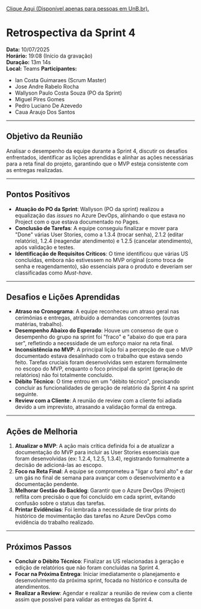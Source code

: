 [Clique Aqui (Disponível apenas para pessoas em UnB.br).](https://unbbr.sharepoint.com/:v:/s/MeuCapilar-Requisitos/EQG-uq2gCI1Amt6_eoolNswBOPsh9WZd1Z_zYYV7HvOoTQ?e=6lQJBf&nav=eyJyZWZlcnJhbEluZm8iOnsicmVmZXJyYWxBcHAiOiJTdHJlYW1XZWJBcHAiLCJyZWZlcnJhbFZpZXciOiJTaGFyZURpYWxvZy1MaW5rIiwicmVmZXJyYWxBcHBQbGF0Zm9ybSI6IldlYiIsInJlZmVycmFsTW9kZSI6InZpZXcifX0%3D)

# Retrospectiva da Sprint 4

**Data:** 10/07/2025  
**Horário:** 19:08 (Início da gravação)  
**Duração:** 13m 14s  
**Local:** Teams
**Participantes:**  
- Ian Costa Guimaraes (Scrum Master)  
- Jose Andre Rabelo Rocha  
- Wallyson Paulo Costa Souza (PO da Sprint)
- Miguel Pires Gomes  
- Pedro Luciano De Azevedo  
- Caua Araujo Dos Santos  

---

## Objetivo da Reunião
Analisar o desempenho da equipe durante a Sprint 4, discutir os desafios enfrentados, identificar as lições aprendidas e alinhar as ações necessárias para a reta final do projeto, garantindo que o MVP esteja consistente com as entregas realizadas.

---

## Pontos Positivos
- **Atuação do PO da Sprint**: Wallyson (PO da sprint) realizou a equalização das *issues* no Azure DevOps, alinhando o que estava no Project com o que estava documentado no Pages.
- **Conclusão de Tarefas**: A equipe conseguiu finalizar e mover para "Done" várias User Stories, como a 1.3.4 (trocar senha), 2.1.2 (editar relatório), 1.2.4 (reagendar atendimento) e 1.2.5 (cancelar atendimento), após validação e testes.
- **Identificação de Requisitos Críticos**: O time identificou que várias US concluídas, embora não estivessem no MVP original (como troca de senha e reagendamento), são essenciais para o produto e deveriam ser classificadas como *Must-have*.

---

## Desafios e Lições Aprendidas
- **Atraso no Cronograma**: A equipe reconheceu um atraso geral nas cerimônias e entregas, atribuído a demandas concorrentes (outras matérias, trabalho).
- **Desempenho Abaixo do Esperado**: Houve um consenso de que o desempenho do grupo na sprint foi "fraco" e "abaixo do que era para ser", refletindo a necessidade de um esforço maior na reta final.
- **Inconsistência no MVP**: A principal lição foi a percepção de que o MVP documentado estava desalinhado com o trabalho que estava sendo feito. Tarefas cruciais foram desenvolvidas sem estarem formalmente no escopo do MVP, enquanto o foco principal da sprint (geração de relatórios) não foi totalmente concluído.
- **Débito Técnico**: O time entrou em um "débito técnico", precisando concluir as funcionalidades de geração de relatório da Sprint 4 na sprint seguinte.
- **Review com a Cliente**: A reunião de review com a cliente foi adiada devido a um imprevisto, atrasando a validação formal da entrega.

---

## Ações de Melhoria
1.  **Atualizar o MVP**: A ação mais crítica definida foi a de atualizar a documentação do MVP para incluir as User Stories essenciais que foram desenvolvidas (ex: 1.2.4, 1.2.5, 1.3.4), registrando formalmente a decisão de adicioná-las ao escopo.
2.  **Foco na Reta Final**: A equipe se comprometeu a "ligar o farol alto" e dar um gás no final de semana para avançar com o desenvolvimento e a documentação pendente.
3.  **Melhorar Gestão do Backlog**: Garantir que o Azure DevOps (Project) reflita com precisão o que foi concluído em cada sprint, evitando confusão sobre o status das tarefas.
4.  **Printar Evidências**: Foi lembrada a necessidade de tirar prints do histórico de movimentação das tarefas no Azure DevOps como evidência do trabalho realizado.

---

## Próximos Passos
- **Concluir o Débito Técnico**: Finalizar as US relacionadas à geração e edição de relatórios que não foram concluídas na Sprint 4.
- **Focar na Próxima Entrega**: Iniciar imediatamente o planejamento e desenvolvimento da próxima sprint, focada no histórico e consulta de atendimentos.
- **Realizar a Review**: Agendar e realizar a reunião de review com a cliente assim que possível para validar as entregas da Sprint 4.
